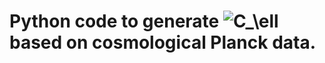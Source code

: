 # Python code to generate ![C_\ell](https://render.githubusercontent.com/render/math?math=%5Cdisplaystyle+C_%5Cell%0A) based on cosmological Planck data.
